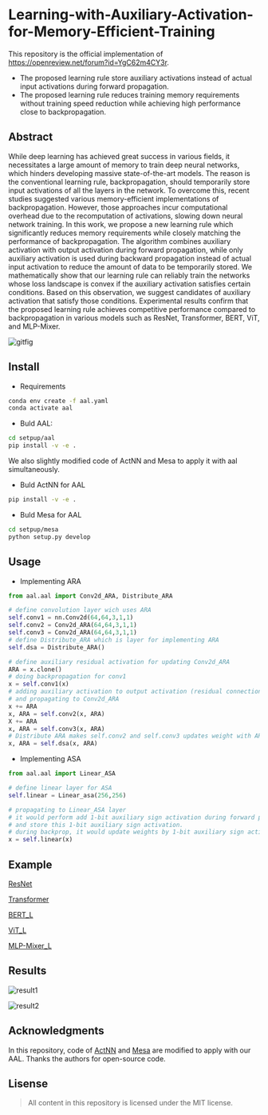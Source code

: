 # Learning-with-Auxiliary-Activation-for-Memory-Efficient-Training

This repository is the official implementation of https://openreview.net/forum?id=YgC62m4CY3r.

+ The proposed learning rule store auxiliary activations instead of actual input activations during forward propagation.
+ The proposed learning rule reduces training memory requirements without training speed reduction while achieving high performance close to backpropagation.

## Abstract

While deep learning has achieved great success in various fields, it necessitates a large amount of memory to train deep neural networks, which hinders developing massive state-of-the-art models. The reason is the conventional learning rule, backpropagation, should temporarily store input activations of all the layers in the network. To overcome this, recent studies suggested various memory-efficient implementations of backpropagation. However, those approaches incur computational overhead due to the recomputation of activations, slowing down neural network training. In this work, we propose a new learning rule which significantly reduces memory requirements while closely matching the performance of backpropagation. The algorithm combines auxiliary activation with output activation during forward propagation, while only auxiliary activation is used during backward propagation instead of actual input activation to reduce the amount of data to be temporarily stored. We mathematically show that our learning rule can reliably train the networks whose loss landscape is convex if the auxiliary activation satisfies certain conditions. Based on this observation, we suggest candidates of auxiliary activation that satisfy those conditions. Experimental results confirm that the proposed learning rule achieves competitive performance compared to backpropagation in various models such as ResNet, Transformer, BERT, ViT, and MLP-Mixer.

![gitfig](https://user-images.githubusercontent.com/114454500/192741100-52b870ac-21e0-40de-bac6-2a9c11bfae1d.png)

## Install

+ Requirements
```bash
conda env create -f aal.yaml
conda activate aal
```

+ Buld AAL:
```bash
cd setpup/aal
pip install -v -e .
```

We also slightly modified code of ActNN and Mesa to apply it with aal simultaneously.

+ Buld ActNN for AAL
```bash
pip install -v -e .
```
+ Buld Mesa for AAL
```bash
cd setpup/mesa
python setup.py develop
```

## Usage 

+ Implementing ARA
```python
from aal.aal import Conv2d_ARA, Distribute_ARA

# define convolution layer wich uses ARA
self.conv1 = nn.Conv2d(64,64,3,1,1)
self.conv2 = Conv2d_ARA(64,64,3,1,1)
self.conv3 = Conv2d_ARA(64,64,3,1,1)
# define Distribute_ARA which is layer for implementing ARA
self.dsa = Distribute_ARA()

# define auxiliary residual activation for updating Conv2d_ARA
ARA = x.clone()
# doing backpropagation for conv1
x = self.conv1(x)
# adding auxiliary activation to output activation (residual connection)
# and propagating to Conv2d_ARA
x += ARA
x, ARA = self.conv2(x, ARA)
X += ARA
x, ARA = self.conv3(x, ARA)
# Distribute ARA makes self.conv2 and self.conv3 updates weight with ARA, not x!
x, ARA = self.dsa(x, ARA)
```

+ Implementing ASA
```python
from aal.aal import Linear_ASA

# define linear layer for ASA
self.linear = Linear_asa(256,256)

# propagating to Linear_ASA layer
# it would perform add 1-bit auxiliary sign activation during forward propagation
# and store this 1-bit auxiliary sign activation.
# during backprop, it would update weights by 1-bit auxiliary sign activation
x = self.linear(x)
```

## Example

[ResNet](https://github.com/asdfasgqergadsad/Auxiliary_Activation_Learning/tree/main/experiments/ResNet)

[Transformer](https://github.com/asdfasgqergadsad/Auxiliary_Activation_Learning/tree/main/experiments/Transformer)

[BERT_L](https://github.com/asdfasgqergadsad/Auxiliary_Activation_Learning/tree/main/experiments/BERT_L)

[ViT_L](https://github.com/asdfasgqergadsad/Auxiliary_Activation_Learning/tree/main/experiments/ViT_L)

[MLP-Mixer_L](https://github.com/asdfasgqergadsad/Auxiliary_Activation_Learning/tree/main/experiments/MLP-Mixer_L)


## Results

![result1](https://user-images.githubusercontent.com/114454500/192739402-7dc05b90-f19a-482a-995c-ce66a3949abd.png)
  
![result2](https://user-images.githubusercontent.com/114454500/192739585-98379113-d735-47e9-b72a-84e92028b3b3.png)

 
## Acknowledgments
  
  In this repository, code of [ActNN](https://github.com/ucbrise/actnn) and [Mesa](https://github.com/ziplab/Mesa) are modified to apply with our AAL.
  Thanks the authors for open-source code.
  
 ## Lisense

> All content in this repository is licensed under the MIT license. 

